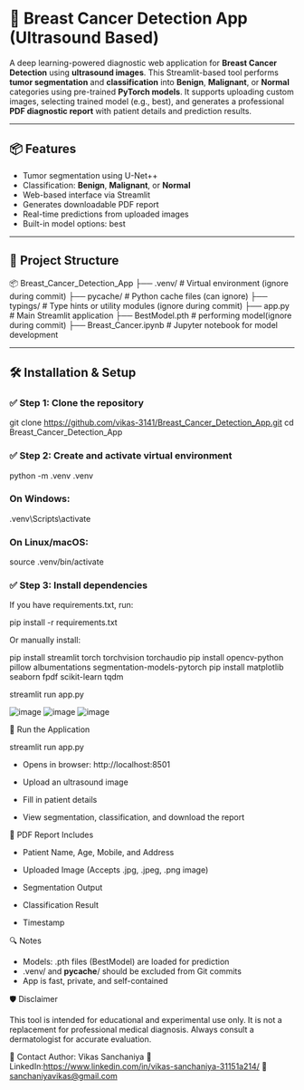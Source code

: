 # 🧠 Breast Cancer Detection App (Ultrasound Based)

A deep learning-powered diagnostic web application for **Breast Cancer Detection** using **ultrasound images**. This Streamlit-based tool performs **tumor segmentation** and **classification** into **Benign**, **Malignant**, or **Normal** categories using pre-trained **PyTorch models**. It supports uploading custom images, selecting trained model (e.g., best), and generates a professional **PDF diagnostic report** with patient details and prediction results.


---

## 📦 Features

- Tumor segmentation using U-Net++
- Classification: **Benign**, **Malignant**, or **Normal**
- Web-based interface via Streamlit
- Generates downloadable PDF report
- Real-time predictions from uploaded images
- Built-in model options: best

---

## 📁 Project Structure
📦 Breast_Cancer_Detection_App
├── .venv/ # Virtual environment (ignore during commit)
├── pycache/ # Python cache files (can ignore)
├── typings/ # Type hints or utility modules (ignore during commit)
├── app.py # Main Streamlit application 
├── BestModel.pth # performing model(ignore during commit)
├── Breast_Cancer.ipynb # Jupyter notebook for model development

---

## 🛠️ Installation & Setup

### ✅ Step 1: Clone the repository

git clone https://github.com/vikas-3141/Breast_Cancer_Detection_App.git
cd Breast_Cancer_Detection_App

### ✅ Step 2: Create and activate virtual environment

python -m .venv .venv

### On Windows:
.venv\Scripts\activate

### On Linux/macOS:
source .venv/bin/activate


### ✅ Step 3: Install dependencies

If you have requirements.txt, run:

pip install -r requirements.txt

Or manually install:

pip install streamlit torch torchvision torchaudio
pip install opencv-python pillow albumentations segmentation-models-pytorch
pip install matplotlib seaborn fpdf scikit-learn tqdm

streamlit run app.py

![image](https://github.com/user-attachments/assets/172bff82-66b4-4c64-9686-d5bf15182d41)
![image](https://github.com/user-attachments/assets/de4a12be-f275-4df0-a7bf-8b68ae9415c1)
![image](https://github.com/user-attachments/assets/8dd758a6-4475-4022-8172-5089b5f4f16b)


🚀 Run the Application

streamlit run app.py

* Opens in browser: http://localhost:8501

* Upload an ultrasound image

* Fill in patient details

* View segmentation, classification, and download the report

📄 PDF Report Includes

* Patient Name, Age, Mobile, and Address

* Uploaded Image  (Accepts .jpg, .jpeg, .png image)

* Segmentation Output

* Classification Result

* Timestamp

🔍 Notes
* Models: .pth files (BestModel) are loaded for prediction
* .venv/ and __pycache__/ should be excluded from Git commits
* App is fast, private, and self-contained

🛡️ Disclaimer

This tool is intended for educational and experimental use only. It is not a replacement for professional medical diagnosis. Always consult a dermatologist for accurate evaluation.


📧 Contact
Author: Vikas Sanchaniya
🔗 LinkedIn:https://www.linkedin.com/in/vikas-sanchaniya-31151a214/
📧 sanchaniyavikas@gmail.com


